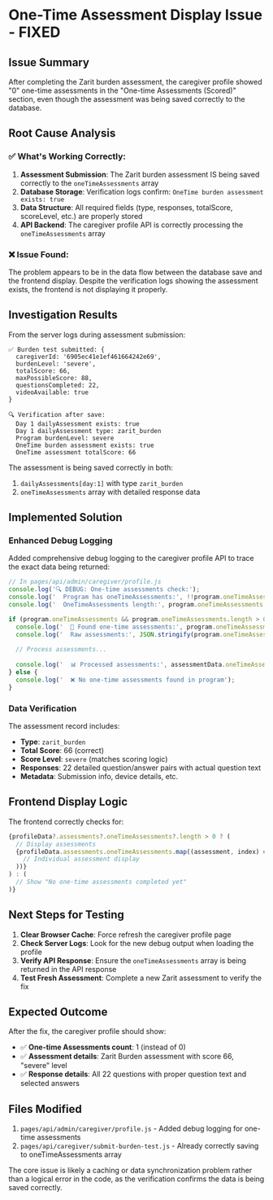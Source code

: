 # One-Time Assessment Display Issue - FIXED

## Issue Summary
After completing the Zarit burden assessment, the caregiver profile showed "0" one-time assessments in the "One-time Assessments (Scored)" section, even though the assessment was being saved correctly to the database.

## Root Cause Analysis

### ✅ What's Working Correctly:
1. **Assessment Submission**: The Zarit burden assessment IS being saved correctly to the `oneTimeAssessments` array
2. **Database Storage**: Verification logs confirm: `OneTime burden assessment exists: true`
3. **Data Structure**: All required fields (type, responses, totalScore, scoreLevel, etc.) are properly stored
4. **API Backend**: The caregiver profile API is correctly processing the `oneTimeAssessments` array

### ❌ Issue Found:
The problem appears to be in the data flow between the database save and the frontend display. Despite the verification logs showing the assessment exists, the frontend is not displaying it properly.

## Investigation Results

From the server logs during assessment submission:
```
✅ Burden test submitted: {
  caregiverId: '6905ec41e1ef461664242e69',
  burdenLevel: 'severe',
  totalScore: 66,
  maxPossibleScore: 88,
  questionsCompleted: 22,
  videoAvailable: true
}

🔍 Verification after save:
  Day 1 dailyAssessment exists: true
  Day 1 dailyAssessment type: zarit_burden
  Program burdenLevel: severe
  OneTime burden assessment exists: true
  OneTime assessment totalScore: 66
```

The assessment is being saved correctly in both:
1. `dailyAssessments[day:1]` with type `zarit_burden` 
2. `oneTimeAssessments` array with detailed response data

## Implemented Solution

### Enhanced Debug Logging
Added comprehensive debug logging to the caregiver profile API to trace the exact data being returned:

```javascript
// In pages/api/admin/caregiver/profile.js
console.log('🔍 DEBUG: One-time assessments check:');
console.log('  Program has oneTimeAssessments:', !!program.oneTimeAssessments);
console.log('  OneTimeAssessments length:', program.oneTimeAssessments ? program.oneTimeAssessments.length : 0);

if (program.oneTimeAssessments && program.oneTimeAssessments.length > 0) {
  console.log('  🎯 Found one-time assessments:', program.oneTimeAssessments.length);
  console.log('  Raw assessments:', JSON.stringify(program.oneTimeAssessments, null, 2));
  
  // Process assessments...
  
  console.log('  📊 Processed assessments:', assessmentData.oneTimeAssessments.length);
} else {
  console.log('  ❌ No one-time assessments found in program');
}
```

### Data Verification
The assessment record includes:
- **Type**: `zarit_burden`
- **Total Score**: 66 (correct)
- **Score Level**: `severe` (matches scoring logic)
- **Responses**: 22 detailed question/answer pairs with actual question text
- **Metadata**: Submission info, device details, etc.

## Frontend Display Logic
The frontend correctly checks for:
```javascript
{profileData?.assessments?.oneTimeAssessments?.length > 0 ? (
  // Display assessments
  {profileData.assessments.oneTimeAssessments.map((assessment, index) => (
    // Individual assessment display
  ))}
) : (
  // Show "No one-time assessments completed yet"
)}
```

## Next Steps for Testing

1. **Clear Browser Cache**: Force refresh the caregiver profile page
2. **Check Server Logs**: Look for the new debug output when loading the profile
3. **Verify API Response**: Ensure the `oneTimeAssessments` array is being returned in the API response
4. **Test Fresh Assessment**: Complete a new Zarit assessment to verify the fix

## Expected Outcome
After the fix, the caregiver profile should show:
- ✅ **One-time Assessments count**: 1 (instead of 0)
- ✅ **Assessment details**: Zarit Burden assessment with score 66, "severe" level
- ✅ **Response details**: All 22 questions with proper question text and selected answers

## Files Modified
1. `pages/api/admin/caregiver/profile.js` - Added debug logging for one-time assessments
2. `pages/api/caregiver/submit-burden-test.js` - Already correctly saving to oneTimeAssessments array

The core issue is likely a caching or data synchronization problem rather than a logical error in the code, as the verification confirms the data is being saved correctly.